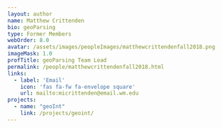 ```yaml
---
layout: author
name: Matthew Crittenden
bio: geoParsing
type: Former Members
webOrder: 8.0
avatar: /assets/images/peopleImages/matthewcrittendenfall2018.png
imageMask: 1.0
profTitle: geoParsing Team Lead
permalink: /people/matthewcrittendenfall2018.html 
links:
  - label: 'Email'
    icon: 'fas fa-fw fa-envelope square'
    url: mailto:micrittenden@email.wm.edu
projects:
  - name: "geoInt"
    link: /projects/geoint/
---
```

